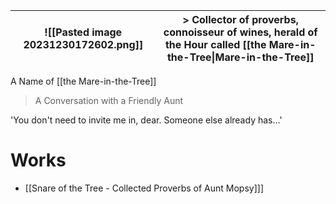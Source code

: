 
| ![[Pasted image 20231230172602.png]] | > Collector of proverbs, connoisseur of wines, herald of the Hour called [[the Mare-in-the-Tree\|Mare-in-the-Tree]] |
| ------------------------------------ | ------------------------------------------------------------------------------------------------------------------- |

A Name of [[the Mare-in-the-Tree]]

> A Conversation with a Friendly Aunt

'You don't need to invite me in, dear. Someone else already has...'

# Works
- [[Snare of the Tree - Collected Proverbs of Aunt Mopsy]]]